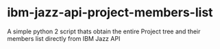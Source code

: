# ibm-jazz-api-project-members-list
A simple python 2 script thats obtain the entire Project tree and their members list directly from IBM Jazz API
